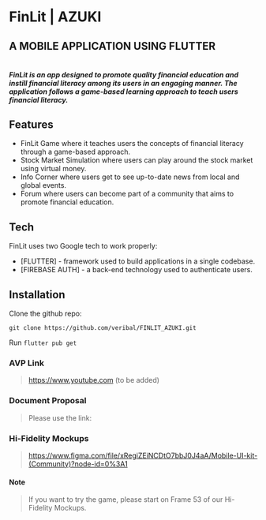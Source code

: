 # FinLit | AZUKI
## A MOBILE APPLICATION USING FLUTTER

``` ==========================
```

##### FinLit is an app designed to promote quality financial education and instill financial literacy among its users in an engaging manner. The application follows a game-based learning approach to teach users financial literacy.


## Features

- FinLit Game where it teaches users the concepts of financial literacy through a game-based approach.
- Stock Market Simulation where users can play around the stock market using virtual money.
- Info Corner where users get to see up-to-date news from local and global events.
- Forum where users can become part of a community that aims to promote financial education.

## Tech

FinLit uses two Google tech to work properly:

- [FLUTTER] - framework used to build applications in a single codebase.
- [FIREBASE AUTH] - a back-end technology used to authenticate users.


## Installation

Clone the github repo: 
```
git clone https://github.com/veribal/FINLIT_AZUKI.git
```

Run ```flutter pub get```

### AVP Link
> https://www.youtube.com (to be added)

### Document Proposal
> Please use the link: 


### Hi-Fidelity Mockups
> https://www.figma.com/file/xRegiZEiNCDtO7bbJ0J4aA/Mobile-UI-kit-(Community)?node-id=0%3A1
#### Note
> If you want to try the game, please start on Frame 53 of our Hi-Fidelity Mockups.

